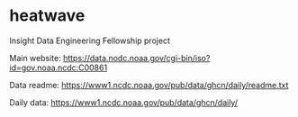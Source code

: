 # heatwave
Insight Data Engineering Fellowship project

Main website:
https://data.nodc.noaa.gov/cgi-bin/iso?id=gov.noaa.ncdc:C00861

Data readme:
https://www1.ncdc.noaa.gov/pub/data/ghcn/daily/readme.txt

Daily data:
https://www1.ncdc.noaa.gov/pub/data/ghcn/daily/


